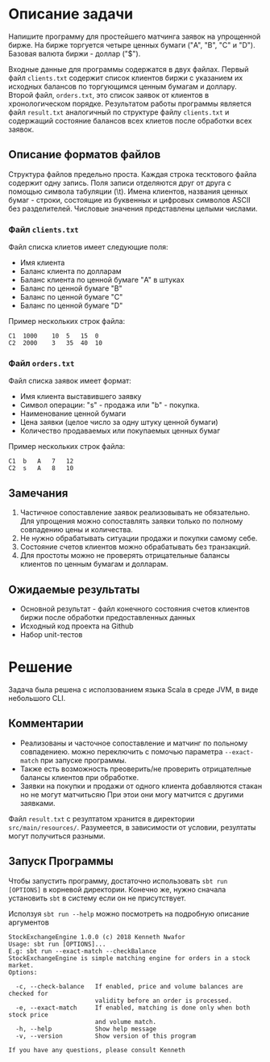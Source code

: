 # Описание задачи

Напишите программу для простейшего матчинга заявок на упрощенной бирже. На бирже торгуется четыре ценных бумаги ("A", "B", "C" и "D"). Базовая валюта биржи - доллар ("$"). 

Входные данные для программы содержатся в двух файлах. Первый файл `clients.txt` содержит список клиентов биржи с указанием их исходных балансов по торгующимся ценным бумагам и доллару.
Второй файл, `orders.txt`, это список заявок от клиентов в хронологическом порядке. 
Результатом работы программы является файл `result.txt` аналогичный по структуре файлу `clients.txt` и содержащий состояние балансов всех клиетов после обработки всех заявок.

## Описание форматов файлов

Структура файлов предельно проста. Каждая строка тесктового файла содержит одну запись. Поля записи отделяются друг от друга с помощью символа табуляции (\t). 
Имена клиентов, названия ценных бумаг - строки, состоящие из буквенных и цифровых символов ASCII без разделителей. Числовые значения представлены целыми числами. 

### Файл `clients.txt`

Файл списка клиетов имеет следующие поля:
 * Имя клиента
 * Баланс клиента по долларам 
 * Баланс клиента по ценной бумаге "A" в штуках
 * Баланс по ценной бумаге "B"
 * Баланс по ценной бумаге "C"
 * Баланс по ценной бумаге "D"

Пример нескольких строк файла:

```
C1  1000    10  5   15  0 
C2  2000    3   35  40  10
```

### Файл `orders.txt`

Файл списка заявок имеет формат:

 * Имя клиента выставившего заявку
 * Символ операции: "s" - продажа или "b" - покупка.
 * Наименование ценной бумаги
 * Цена заявки (целое число за одну штуку ценной бумаги)
 * Количество продаваемых или покупаемых ценных бумаг
 
Пример нескольких строк файла:

```
C1  b   A   7   12
C2  s   A   8   10
```

## Замечания

 1. Частичное сопоставление заявок реализовывать не обязательно. Для упрощения можно сопоставлять заявки только по полному совпадению цены и количества.
 1. Не нужно обрабатывать ситуации продажи и покупки самому себе.
 1. Состояние счетов клиентов можно обрабатывать без транзакций.
 1. Для простоты можно не проверять отрицательные балансы клиентов по ценным бумагам и долларам.

## Ожидаемые результаты

 * Основной результат - файл конечного состояния счетов клиентов биржи после обработки предоставленных данных
 * Исходный код проекта на Github
 * Набор unit-тестов
 
# Решение 
Задача была решена с исползованием языка Scala в среде JVM, в виде 
небольшого CLI.

## Комментарии

  * Реализованы и часточное сопоставление и матчинг по польному совпадениею. можно переключить с помочью параметра `--exact-match` при запуске программы.
  * Также есть возможность преоверить/не проверить отрицателные балансы клиентов при обработке.
  * Заявки на покупки и продажи от одного клиента добавляются стакан но не могут матчитьсяю При этои они могу матчится с другими заявками.

Файл `result.txt` с резултатом хранится в директории `src/main/resources/`. 
Разумеется, в зависимости от условии, резултаты могут получиться разными. 

## Запуск Программы

Чтобы запустить программу, достаточно использовать `sbt run [OPTIONS]` в корневой директории. 
Конечно же, нужно сначала установить `sbt` в систему если он не присутствует.

Исползуя `sbt run --help` можно посмотреть на подробную описание аргументов

```
StockExchangeEngine 1.0.0 (c) 2018 Kenneth Nwafor
Usage: sbt run [OPTIONS]...
E.g: sbt run --exact-match --checkBalance
StockExchangeEngine is simple matching engine for orders in a stock market.
Options:

  -c, --check-balance   If enabled, price and volume balances are checked for
                        validity before an order is processed.
  -e, --exact-match     If enabled, matching is done only when both stock price
                        and volume match.
  -h, --help            Show help message
  -v, --version         Show version of this program

If you have any questions, please consult Kenneth



```